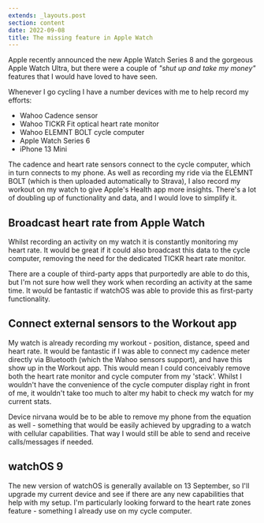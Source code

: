 ```yaml
---
extends: _layouts.post
section: content
date: 2022-09-08
title: The missing feature in Apple Watch
---
```


Apple recently announced the new Apple Watch Series 8 and the gorgeous Apple Watch Ultra, but there were a couple of _"shut up and take my money"_ features that I would have loved to have seen.

Whenever I go cycling I have a number devices with me to help record my efforts:

- Wahoo Cadence sensor
- Wahoo TICKR Fit optical heart rate monitor
- Wahoo ELEMNT BOLT cycle computer
- Apple Watch Series 6
- iPhone 13 Mini

The cadence and heart rate sensors connect to the cycle computer, which in turn connects to my phone. As well as recording my ride via the ELEMNT BOLT (which is then uploaded automatically to Strava), I also record my workout on my watch to give Apple's Health app more insights.  There's a lot of doubling up of functionality and data, and I would love to simplify it.

## Broadcast heart rate from Apple Watch

Whilst recording an activity on my watch it is constantly monitoring my heart rate. It would be great if it could also broadcast this data to the cycle computer, removing the need for the dedicated TICKR heart rate monitor.

There are a couple of third-party apps that purportedly are able to do this, but I'm not sure how well they work when recording an activity at the same time.  It would be fantastic if watchOS was able to provide this as first-party functionality.

## Connect external sensors to the Workout app

My watch is already recording my workout - position, distance, speed and heart rate.  It would be fantastic if I was able to connect my cadence meter directly via Bluetooth (which the Wahoo sensors support), and have this show up in the Workout app. This would mean I could conceivably remove both the heart rate monitor and cycle computer from my 'stack'.  Whilst I wouldn't have the convenience of the cycle computer display right in front of me, it wouldn't take too much to alter my habit to check my watch for my current stats.

Device nirvana would be to be able to remove my phone from the equation as well - something that would be easily achieved by upgrading to a watch with cellular capabilities. That way I would still be able to send and receive calls/messages if needed.

## watchOS 9

The new version of watchOS is generally available on 13 September, so I'll upgrade my current device and see if there are any new capabilities that help with my setup.  I'm particularly looking forward to the heart rate zones feature - something I already use on my cycle computer.
